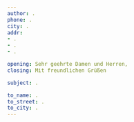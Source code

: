 ```yaml
---
author: .
phone: .
city: .
addr:
- .
- .
- .

opening: Sehr geehrte Damen und Herren,
closing: Mit freundlichen Grüßen

subject: .

to_name: .
to_street: .
to_city: .
---
```

